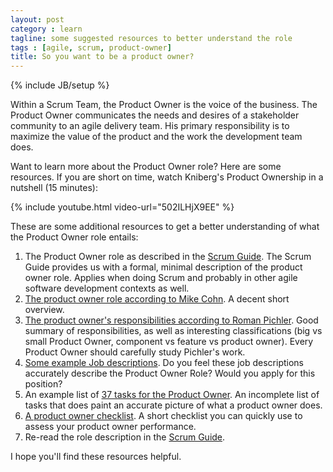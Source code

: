 ```yaml
---
layout: post
category : learn
tagline: some suggested resources to better understand the role
tags : [agile, scrum, product-owner]
title: So you want to be a product owner?
---
```


{% include JB/setup %}

Within a Scrum Team, the Product Owner is the voice of the business. 
The Product Owner communicates the needs and desires of a stakeholder community to an agile delivery team.
His primary responsibility is to maximize the value of the product and the work the development team does.

Want to learn more about the Product Owner role? Here are some resources.
If you are short on time, watch Kniberg's Product Ownership in a nutshell (15 minutes): 

{% include youtube.html video-url="502ILHjX9EE" %}

These are some additional resources to get a better understanding of what the Product Owner role entails:

 1. The Product Owner role as described in the [Scrum Guide]. 
    The Scrum Guide provides us with a formal, minimal description of the product owner role. Applies when doing Scrum and probably in other agile software development contexts as well.
 1. [The product owner role according to Mike Cohn][Cohn]. A decent short overview.
 1. [The product owner's responsibilities according to Roman Pichler][Pichler]. 
    Good summary of responsibilities, as well as interesting classifications
    (big vs small Product Owner, component vs feature vs product owner).
    Every Product Owner should carefully study Pichler's work.
 1. [Some example Job descriptions][jobs]. 
    Do you feel these job descriptions accurately describe the Product Owner Role?
    Would you apply for this position?
 1. An example list of [37 tasks for the Product Owner][37 tasks].
    An incomplete list of tasks that does paint an accurate picture of what a product owner does.
 1. [A product owner checklist][checklist].
    A short checklist you can quickly use to assess your product owner performance.
 1. Re-read the role description in the [Scrum Guide].

I hope you'll find these resources helpful. 

 [Scrum Guide]: http://scrumguides.org/scrum-guide.html#team-po
 [Cohn]: https://www.mountaingoatsoftware.com/agile/scrum/product-owner
 [Pichler]: http://www.romanpichler.com/blog/the-product-owner-responsibilities/
 [37 tasks]: http://agiletrail.com/2011/11/29/37-tasks-for-a-product-owner%E2%80%99s-job/
 [checklist]: https://lekman.fi/productownerchecklist/
 [jobs]: http://www.yodiz.com/blog/agile-product-owner-job-description/
 
 [10 tips]: https://www.scrum.org/resources/blog/10-tips-product-owners-agile-product-management
 [tips for starting product owners]: https://www.scrum.org/resources/blog/tips-starting-product-owners
 
 

